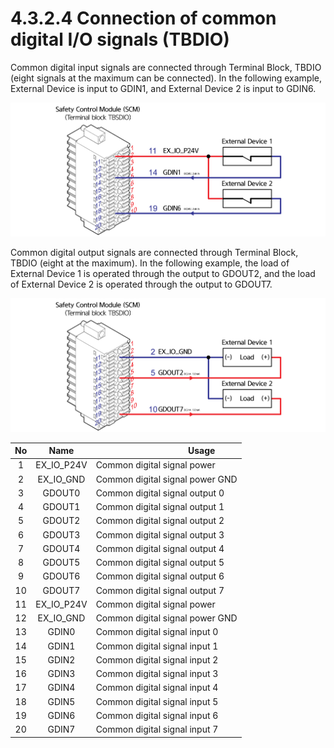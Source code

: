 # 4.3.2.4 Connection of common digital I/O signals (TBDIO)

Common digital input signals are connected through Terminal Block, TBDIO (eight signals at the maximum can be connected). In the following example, External Device is input to GDIN1, and External Device 2 is input to GDIN6.

![Figure 32 Connection of common digital input signals (TBDIO)](../../../_assets/image113.png)

Common digital output signals are connected through Terminal Block, TBDIO (eight at the maximum). In the following example, the load of External Device 1 is operated through the output to GDOUT2, and the load of External Device 2 is operated through the output to GDOUT7.

![Figure 33 Connection of common digital output signals (TBDIO)](../../../_assets/image114.png)

| **No** |   **Name**   | 　　　　　　　　**Usage**               |
| :----: | :----------: | ------------------------------- |
|    1   | EX\_IO\_P24V | Common digital signal power     |
|    2   |  EX\_IO\_GND | Common digital signal power GND |
|    3   |    GDOUT0    | Common digital signal output 0  |
|    4   |    GDOUT1    | Common digital signal output 1  |
|    5   |    GDOUT2    | Common digital signal output 2  |
|    6   |    GDOUT3    | Common digital signal output 3  |
|    7   |    GDOUT4    | Common digital signal output 4  |
|    8   |    GDOUT5    | Common digital signal output 5  |
|    9   |    GDOUT6    | Common digital signal output 6  |
|   10   |    GDOUT7    | Common digital signal output 7  |
|   11   | EX\_IO\_P24V | Common digital signal power     |
|   12   |  EX\_IO\_GND | Common digital signal power GND |
|   13   |     GDIN0    | Common digital signal input 0   |
|   14   |     GDIN1    | Common digital signal input 1   |
|   15   |     GDIN2    | Common digital signal input 2   |
|   16   |     GDIN3    | Common digital signal input 3   |
|   17   |     GDIN4    | Common digital signal input 4   |
|   18   |     GDIN5    | Common digital signal input 5   |
|   19   |     GDIN6    | Common digital signal input 6   |
|   20   |     GDIN7    | Common digital signal input 7   |
